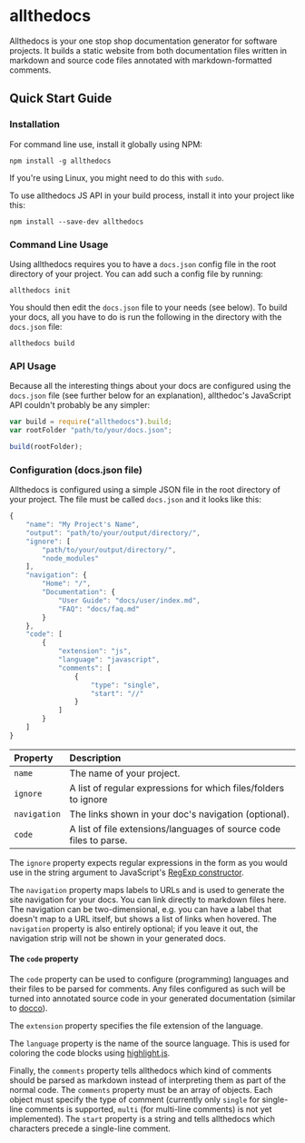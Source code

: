 # allthedocs

Allthedocs is your one stop shop documentation generator for software projects. It builds
a static website from both documentation files written in markdown and source code files
annotated with markdown-formatted comments.


## Quick Start Guide

### Installation

For command line use, install it globally using NPM:

    npm install -g allthedocs

If you're using Linux, you might need to do this with `sudo`.

To use allthedocs JS API in your build process, install it into your project like this:

    npm install --save-dev allthedocs


### Command Line Usage

Using allthedocs requires you to have a `docs.json` config file in the root directory of your
project. You can add such a config file by running:

    allthedocs init

You should then edit the `docs.json` file to your needs (see below). To build your docs, all
you have to do is run the following in the directory with the `docs.json` file:

    allthedocs build


### API Usage

Because all the interesting things about your docs are configured using the `docs.json` file
(see further below for an explanation), allthedoc's JavaScript API couldn't probably be
any simpler:

```javascript
var build = require("allthedocs").build;
var rootFolder "path/to/your/docs.json";

build(rootFolder);
```


### Configuration (docs.json file)

Allthedocs is configured using a simple JSON file in the root directory of your project. The
file must be called `docs.json` and it looks like this:

```javascript
{
    "name": "My Project's Name",
    "output": "path/to/your/output/directory/",
    "ignore": [
        "path/to/your/output/directory/",
        "node_modules"
    ],
    "navigation": {
        "Home": "/",
        "Documentation": {
            "User Guide": "docs/user/index.md",
            "FAQ": "docs/faq.md"
        }
    },
    "code": [
        {
            "extension": "js",
            "language": "javascript",
            "comments": [
                {
                    "type": "single",
                    "start": "//"
                }
            ]
        }
    ]
}
```

| Property          | Description                                                                 |
|:------------------|:----------------------------------------------------------------------------|
| `name`            | The name of your project.                                                   |
| `ignore`          | A list of regular expressions for which files/folders to ignore              |
| `navigation`      | The links shown in your doc's navigation (optional).                        |
| `code`            | A list of file extensions/languages of source code files to parse.          |

The `ignore` property expects regular expressions in the form as you would use in the string
argument to JavaScript's
[RegExp constructor](https://developer.mozilla.org/en/docs/Web/JavaScript/Reference/Global_Objects/RegExp).

The `navigation` property maps labels to URLs and is used to generate the site navigation for
your docs. You can link directly to markdown files here. The navigation can be two-dimensional,
e.g. you can have a label that doesn't map to a URL itself, but shows a list of links when
hovered. The `navigation` property is also entirely optional; if you leave it out, the navigation
strip will not be shown in your generated docs.

#### The `code` property

The `code` property can be used to configure (programming) languages and their files to be
parsed for comments. Any files configured as such will be turned into annotated source code
in your generated documentation (similar to [docco](https://jashkenas.github.io/docco/)).

The `extension` property specifies the file extension of the language.

The `language` property is the name of the source language. This is used for coloring the
code blocks using [highlight.js](https://highlightjs.org/static/demo/).

Finally, the `comments` property tells allthedocs which kind of comments should be parsed as
markdown instead of interpreting them as part of the normal code. The `comments` property
must be an array of objects. Each object must specify the type of comment (currently only
`single` for single-line comments is supported, `multi` (for multi-line comments) is not
yet implemented). The `start` property is a string and tells allthedocs which characters
precede a single-line comment.
